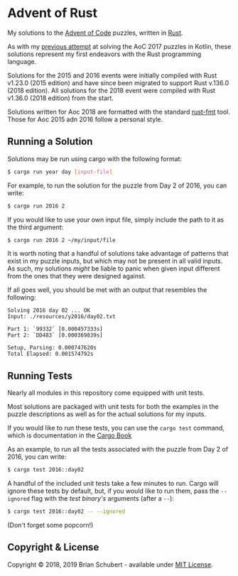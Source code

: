 # Advent of Rust

My solutions to the [Advent of Code][adventofcode] puzzles, written in [Rust][rust].


As with my [previous attempt][aoc-kotlin] at solving the AoC 2017 
puzzles in Kotlin, these solutions represent my first endeavors with 
the Rust programming language. 

Solutions for the 2015 and 2016 events were initially compiled with Rust
v1.23.0 (2015 edition) and have since been migrated to support Rust 
v.136.0 (2018 edition). All solutions for the 2018 event were compiled 
with Rust v1.36.0 (2018 edition) from the start.

Solutions written for Aoc 2018 are formatted with the standard 
[rust-fmt](https://github.com/rust-lang/rustfmt) tool. Those for Aoc 
2015 adn 2016 follow a personal style.

## Running a Solution

Solutions may be run using cargo with the following format:

```bash
$ cargo run year day [input-file]
```
For example, to run the solution for the puzzle from Day 2 of 2016, you can write:

```bash
$ cargo run 2016 2
```

If you would like to use your own input file, simply include the path to 
it as the third argument:

```bash
$ cargo run 2016 2 ~/my/input/file
```

It is worth noting that a handful of solutions take advantage of patterns
that exist in my puzzle inputs, but which may not be present in all valid 
inputs. As such, my solutions _might_ be liable to panic when given input 
different from the ones that they were designed against.

If all goes well, you should be met with an output that resembles the 
following:
    
    Solving 2016 day 02 ... OK
    Input: ./resources/y2016/day02.txt
    
    Part 1: `99332` [0.000457333s]
    Part 2: `DD483` [0.000369839s]
    
    Setup, Parsing: 0.000747620s
    Total Elapsed: 0.001574792s



## Running Tests

Nearly all modules in this repository come equipped with unit tests.

Most solutions are packaged with unit tests for both the examples in 
the puzzle descriptions as well as for the actual solutions for my inputs.

If you would like to run these tests, you can use the `cargo test` command,
which is documentation in the [Cargo Book][cargo-book]

As an example, to run all the tests associated with the puzzle from Day 2 of 2016, 
you can write:

```bash
$ cargo test 2016::day02
```

A handful of the included unit tests take a few minutes to run. 
Cargo will ignore these tests by default, but, if you would like to run them,
pass the `--ignored` flag with the _test binary's_ arguments (after a `--`):

```bash
$ cargo test 2016::day02 -- --ignored
```

(Don't forget some popcorn!)

## Copyright & License
Copyright &copy; 2018, 2019 Brian Schubert - available under [MIT License][license].

[adventofcode]: https://adventofcode.com/
[rust]: https://www.rust-lang.org/en-US/
[aoc-kotlin]: https://github.com/blueschu/Advent-Of-Code
[license]: https://github.com/blueschu/Advent-Of-Rust/blob/master/LICENSE
[cargo-book]: https://doc.rust-lang.org/cargo/guide/tests.html

